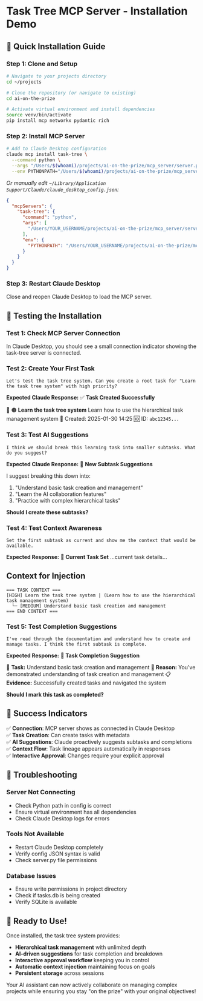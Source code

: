 # Task Tree MCP Server - Installation Demo

## 🚀 Quick Installation Guide

### Step 1: Clone and Setup
```bash
# Navigate to your projects directory
cd ~/projects

# Clone the repository (or navigate to existing)
cd ai-on-the-prize

# Activate virtual environment and install dependencies
source venv/bin/activate
pip install mcp networkx pydantic rich
```

### Step 2: Install MCP Server
```bash
# Add to Claude Desktop configuration
claude mcp install task-tree \
  --command python \
  --args "/Users/$(whoami)/projects/ai-on-the-prize/mcp_server/server.py" \
  --env PYTHONPATH="/Users/$(whoami)/projects/ai-on-the-prize/mcp_server"
```

*Or manually edit `~/Library/Application Support/Claude/claude_desktop_config.json`:*

```json
{
  "mcpServers": {
    "task-tree": {
      "command": "python",
      "args": [
        "/Users/YOUR_USERNAME/projects/ai-on-the-prize/mcp_server/server.py"
      ],
      "env": {
        "PYTHONPATH": "/Users/YOUR_USERNAME/projects/ai-on-the-prize/mcp_server"
      }
    }
  }
}
```

### Step 3: Restart Claude Desktop
Close and reopen Claude Desktop to load the MCP server.

## 🧪 Testing the Installation

### Test 1: Check MCP Server Connection
In Claude Desktop, you should see a small connection indicator showing the task-tree server is connected.

### Test 2: Create Your First Task
```
Let's test the task tree system. Can you create a root task for "Learn the task tree system" with high priority?
```

**Expected Claude Response:**
✅ **Task Created Successfully**

🔴 🟠 **Learn the task tree system**
   Learn how to use the hierarchical task management system
   📅 Created: 2025-01-30 14:25
   🆔 ID: `abc12345...`

### Test 3: Test AI Suggestions
```
I think we should break this learning task into smaller subtasks. What do you suggest?
```

**Expected Claude Response:**
🤖 **New Subtask Suggestions**

I suggest breaking this down into:
1. "Understand basic task creation and management"
2. "Learn the AI collaboration features"  
3. "Practice with complex hierarchical tasks"

**Should I create these subtasks?**

### Test 4: Test Context Awareness
```
Set the first subtask as current and show me the context that would be available.
```

**Expected Response:**
🎯 **Current Task Set**
...current task details...

## Context for Injection
```
=== TASK CONTEXT ===
[HIGH] Learn the task tree system | (Learn how to use the hierarchical task management system)
  └─ [MEDIUM] Understand basic task creation and management
=== END CONTEXT ===
```

### Test 5: Test Completion Suggestions
```
I've read through the documentation and understand how to create and manage tasks. I think the first subtask is complete.
```

**Expected Response:**
🤖 **Task Completion Suggestion**

📝 **Task:** Understand basic task creation and management
💭 **Reason:** You've demonstrated understanding of task creation and management
📋 **Evidence:** Successfully created tasks and navigated the system

**Should I mark this task as completed?**

## 🎉 Success Indicators

✅ **Connection**: MCP server shows as connected in Claude Desktop  
✅ **Task Creation**: Can create tasks with metadata  
✅ **AI Suggestions**: Claude proactively suggests subtasks and completions  
✅ **Context Flow**: Task lineage appears automatically in responses  
✅ **Interactive Approval**: Changes require your explicit approval  

## 🐛 Troubleshooting

### Server Not Connecting
- Check Python path in config is correct
- Ensure virtual environment has all dependencies
- Check Claude Desktop logs for errors

### Tools Not Available
- Restart Claude Desktop completely
- Verify config JSON syntax is valid
- Check server.py file permissions

### Database Issues
- Ensure write permissions in project directory
- Check if tasks.db is being created
- Verify SQLite is available

## 🚀 Ready to Use!

Once installed, the task tree system provides:

- **Hierarchical task management** with unlimited depth
- **AI-driven suggestions** for task completion and breakdown
- **Interactive approval workflow** keeping you in control
- **Automatic context injection** maintaining focus on goals
- **Persistent storage** across sessions

Your AI assistant can now actively collaborate on managing complex projects while ensuring you stay "on the prize" with your original objectives!